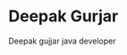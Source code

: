# Deepak Gurjar
<html>
<head>
  Deepak gujjar
  java developer
  <link rel="icon" type="image/x-iconhttps://www.gyanvihar.org:3001/uploads/1660033587979sch.jpg>
</head>
<body>

<h1>BCA student at Suresh gyan vihar university</h1>
<p></p>

</body>
</html>
